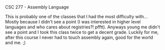 CSC 277 - Assembly Language

This is probably one of the classes that I had the most difficulty with... Mostly because I didn't see a point (I was interested in higher level languages and who cares about registries?! pfftt). Anyways young me didn't see a point and I took this class twice to get a decent grade. Luckily for me, after this course I never had to touch assembly again, good for the world and me. ;)
